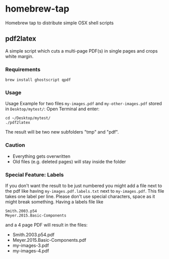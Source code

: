 # homebrew-tap
Homebrew tap to distribute simple OSX shell scripts

## pdf2latex
A simple script which cuts a multi-page PDF(s) in single pages and crops white margin.

### Requirements
```
brew install ghostscript qpdf
```

### Usage
Usage Example for two files `my-images.pdf` and `my-other-images.pdf` stored in `Desktop/mytest/`: 
Open Terminal and enter: 
```
cd ~/Desktop/mytest/
./pdf2latex
```
The result will be two new subfolders "tmp" and "pdf". 

### Caution
- Everything gets overwritten
- Old files (e.g. deleted pages) will stay inside the folder

### Special Feature: Labels
If you don't want the result to be just numbered you might add a file next to the pdf like having `my-images.pdf.labels.txt` next to `my-images.pdf`. This file takes one label per line. Please don't use special characters, space as it might break something.
Having a labels file like
```
Smith.2003.p54
Meyer.2015.Basic-Components
```
and a 4 page PDF will result in the files:
- Smith.2003.p54.pdf
- Meyer.2015.Basic-Components.pdf
- my-images-3.pdf
- my-images-4.pdf
